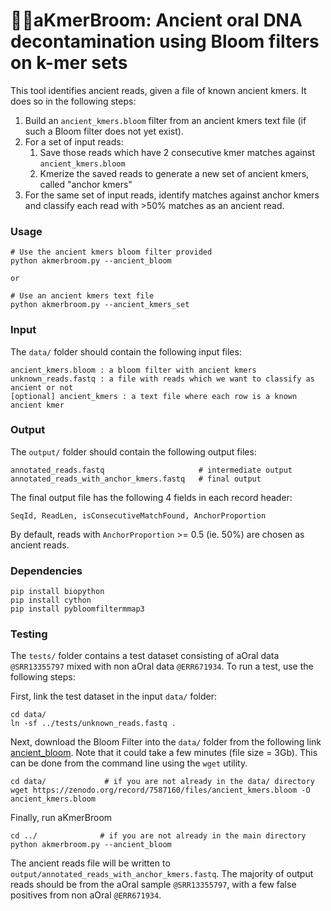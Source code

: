 # 🧹🦷aKmerBroom: Ancient oral DNA decontamination using Bloom filters on k-mer sets

This tool identifies ancient reads, given a file of known ancient kmers. It does so in the following steps: 
1. Build an `ancient_kmers.bloom` filter from an ancient kmers text file (if such a Bloom filter does not yet exist).
2. For a set of input reads:
    1. Save those reads which have 2 consecutive kmer matches against `ancient_kmers.bloom`
    2. Kmerize the saved reads to generate a new set of ancient kmers, called "anchor kmers"
3. For the same set of input reads, identify matches against anchor kmers and classify each read with >50% matches as an ancient read.


### Usage
    # Use the ancient kmers bloom filter provided
    python akmerbroom.py --ancient_bloom

    or    

    # Use an ancient kmers text file 
    python akmerbroom.py --ancient_kmers_set

    


### Input

The `data/` folder should contain the following input files:

```
ancient_kmers.bloom : a bloom filter with ancient kmers
unknown_reads.fastq : a file with reads which we want to classify as ancient or not
[optional] ancient_kmers : a text file where each row is a known ancient kmer
```    

### Output 

The `output/` folder should contain the following output files:
```
annotated_reads.fastq                     # intermediate output
annotated_reads_with_anchor_kmers.fastq   # final output
```
The final output file has the following 4 fields in each record header: 
```
SeqId, ReadLen, isConsecutiveMatchFound, AnchorProportion
```   
By default, reads with `AnchorProportion` >= 0.5 (ie. 50%) are chosen as ancient reads. 


### Dependencies
```
pip install biopython
pip install cython
pip install pybloomfiltermmap3
```


### Testing
The `tests/` folder contains a test dataset consisting of aOral data `@SRR13355797` mixed with non aOral data `@ERR671934`. 
To run a test, use the following steps:

First, link the test dataset in the input `data/` folder: 
```
cd data/
ln -sf ../tests/unknown_reads.fastq .
```

Next, download the Bloom Filter into the `data/` folder from the following link
[ancient_bloom](https://zenodo.org/record/7587160/files/ancient_kmers.bloom?download=1). 
Note that it could take a few minutes (file size = 3Gb). 
This can be done from the command line using the `wget` utility.
```
cd data/             # if you are not already in the data/ directory 
wget https://zenodo.org/record/7587160/files/ancient_kmers.bloom -O ancient_kmers.bloom
```


Finally, run aKmerBroom
```
cd ../              # if you are not already in the main directory
python akmerbroom.py --ancient_bloom
```

The ancient reads file will be written to `output/annotated_reads_with_anchor_kmers.fastq`. 
The majority of output reads should be from the aOral sample `@SRR13355797`, with a few false positives from non aOral `@ERR671934`.


